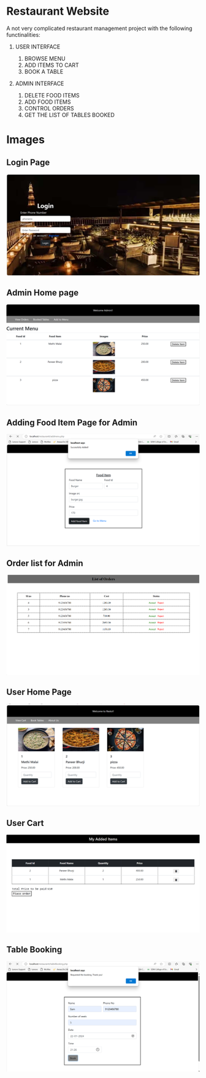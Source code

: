 # Restaurant Website
A not very complicated restaurant management project with the following functinalities:
1) USER INTERFACE
   1. BROWSE MENU
   2. ADD ITEMS TO CART
   3. BOOK A TABLE

2) ADMIN INTERFACE
   1. DELETE FOOD ITEMS
   2. ADD FOOD ITEMS
   3. CONTROL ORDERS
   4. GET THE LIST OF TABLES BOOKED

# Images
## Login Page
![LoginPage](./resto/login.png)
## Admin Home page
![LoginPage](./resto/AdminHomepage.png)
## Adding Food Item Page for Admin
![LoginPage](./resto/FoodAdd.png)
## Order list for Admin
![LoginPage](./resto/AdminOrders.png)
## User Home Page
![LoginPage](./resto/userHomePage.png)
## User Cart
![LoginPage](./resto/Cart.png)
## Table Booking
![LoginPage](./resto/tableBooking.png)




